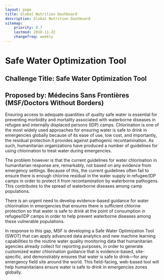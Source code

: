 ```yaml
---
layout: page
title: Global Nutrition Dashboard
description: Global Nutrition Dashboard
sitemap:
    priority: 0.7
    lastmod: 2018-11-22
    changefreq: weekly
---
```

# Safe Water Optimization Tool

## Challenge Title: Safe Water Optimization Tool<br>
## Proposed by: Médecins Sans Frontières (MSF/Doctors Without Borders)

Ensuring access to adequate quantities of quality safe water is essential for preventing morbidity and mortality associated with waterborne diseases in refugee and internally displaced persons (IDP) camps. Chlorination is one of the most widely used approaches for ensuring water is safe to drink in emergencies globally because of its ease of use, low cost, and importantly, the residual protection it provides against pathogenic recontamination. As such, humanitarian organizations have produced a number of guidelines for using chlorination to treat water during emergencies. 

The problem however is that the current guidelines for water chlorination in humanitarian response are, remarkably, not based on any evidence from emergency settings. Because of this, the current guidelines often fail to ensure there is enough chlorine residual in the water supply in refugee/IDP camps in order to protect it from recontamination by waterborne pathogens. This contributes to the spread of waterborne diseases among camp populations. 

There is an urgent need to develop evidence-based guidance for water chlorination in emergencies that ensures there is sufficient chlorine protection so that water is safe to drink at the point of consumption in refugee/IDP camps in order to help prevent waterborne diseases among these vulnerable populations.

In response to this gap, MSF is developing a Safe Water Optimization Tool (SWOT) that can apply advanced data analytics and new machine learning capabilities to the routine water quality monitoring data that humanitarian agencies already collect for reporting purposes, in order to generate customized water chlorination guidance that is evidence-based, site-specific, and demonstrably ensures that water is safe to drink—for any emergency field site around the world. This field-facing, web-based tool will help humanitarians ensure water is safe to drink in emergencies zones globally.
